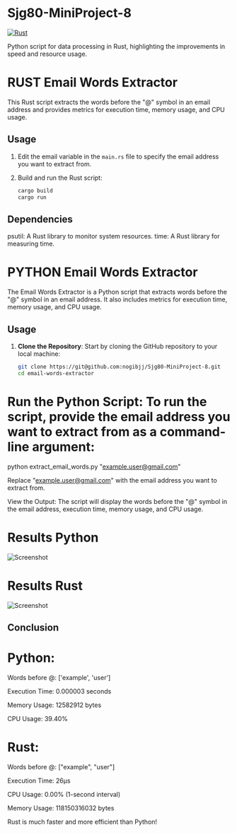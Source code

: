 # Sjg80-MiniProject-8
[![Rust](https://github.com/nogibjj/Sjg80-MiniProject8/actions/workflows/rust.yml/badge.svg)](https://github.com/nogibjj/Sjg80-MiniProject8/actions/workflows/rust.yml)

Python script for data processing in Rust, highlighting the improvements in speed and resource usage.

# RUST Email Words Extractor

This Rust script extracts the words before the "@" symbol in an email address and provides metrics for execution time, memory usage, and CPU usage.

## Usage

1. Edit the email variable in the `main.rs` file to specify the email address you want to extract from.
   
2. Build and run the Rust script:

   ```bash
   cargo build
   cargo run

## Dependencies
psutil: A Rust library to monitor system resources.
time: A Rust library for measuring time.
   
# PYTHON Email Words Extractor

The Email Words Extractor is a Python script that extracts words before the "@" symbol in an email address. It also includes metrics for execution time, memory usage, and CPU usage.

## Usage

1. **Clone the Repository**: Start by cloning the GitHub repository to your local machine:

   ```bash
   git clone https://git@github.com:nogibjj/Sjg80-MiniProject-8.git
   cd email-words-extractor

# Run the Python Script: To run the script, provide the email address you want to extract from as a command-line argument:

python extract_email_words.py "example.user@gmail.com"

Replace "example.user@gmail.com" with the email address you want to extract from.

View the Output: The script will display the words before the "@" symbol in the email address, execution time, memory usage, and CPU usage.

# Results Python

![Screenshot](images/Python.png)

# Results Rust
![Screenshot](images/Rust.png)

## Conclusion

# Python:

Words before @: ['example', 'user']

Execution Time: 0.000003 seconds

Memory Usage: 12582912 bytes

CPU Usage: 39.40%

# Rust: 
Words before @: ["example", "user"]

Execution Time: 26µs

CPU Usage: 0.00% (1-second interval)

Memory Usage: 118150316032 bytes


Rust is much faster and more efficient than Python!

